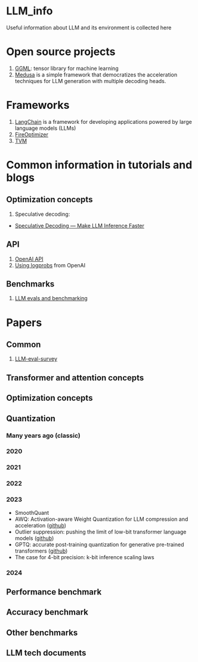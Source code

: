 # LLM_info
Useful information about LLM and its environment is collected here

# Open source projects

1. [GGML](https://github.com/ggerganov/ggml): tensor library for machine learning
2. [Medusa](https://github.com/FasterDecoding/Medusa) is a simple framework that democratizes the acceleration techniques for LLM generation with multiple decoding heads.

# Frameworks

1. [LangChain](https://github.com/langchain-ai/langchain) is a framework for developing applications powered by large language models (LLMs)
2. [FireOptimizer](https://fireworks.ai/blog/fireoptimizer?utm_source=newsletter&utm_medium=email&utm_campaign=2024september)
3. [TVM](https://github.com/apache/tvm)

# Common information in tutorials and blogs

## Optimization concepts
1. Speculative decoding:
 - [Speculative Decoding — Make LLM Inference Faster](https://medium.com/ai-science/speculative-decoding-make-llm-inference-faster-c004501af120)

## API
1. [OpenAI API](https://platform.openai.com/docs/api-reference/introduction)
2. [Using logprobs](https://cookbook.openai.com/examples/using_logprobs) from OpenAI

## Benchmarks
1. [LLM evals and benchmarking](https://osanseviero.github.io/hackerllama/blog/posts/llm_evals/)

# Papers

## Common

1. [LLM-eval-survey](https://github.com/MLGroupJLU/LLM-eval-survey)

## Transformer and attention concepts

## Optimization concepts

## Quantization

### Many years ago (classic)
### 2020
### 2021
### 2022
### 2023
 - SmoothQuant
 - AWQ: Activation-aware Weight Quantization for LLM compression and acceleration ([github](https://github.com/mit-han-lab/llm-awq))
 - Outlier suppression: pushing the limit of low-bit transformer language models ([github](https://github.com/wimh966/outlier_suppression))
 - GPTQ: accurate post-training quantization for generative pre-trained transformers ([github](https://github.com/IST-DASLab/gptq))
 - The case for 4-bit precision: k-bit inference scaling laws
### 2024

## Performance benchmark

## Accuracy benchmark

## Other benchmarks

## LLM tech documents
